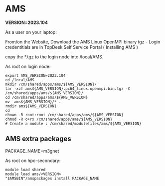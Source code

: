 # AMS

**VERSION=2023.104**

As a user on your laptop:

From/on the Website, Download the AMS Linux OpenMPI binary tgz - Login credentitials are in TopDesk Self Service Portal ( Installing AMS )

copy the *.tgz to the login node into /local/AMS.

As root on login node:

```shell
export AMS_VERSION=2023.104
cd /local/AMS
mkdir /cm/shared/apps/ams/${AMS_VERSION}/
tar -xzf ams${AMS_VERSION}.pc64_linux.openmpi.bin.tgz -C /cm/shared/apps/ams/${AMS_VERSION}/
cd /cm/shared/apps/ams/${AMS_VERSION}
mv  ams${AMS_VERSION}/* .
rmdir ams${AMS_VERSION}
cd
chown -R root:root /cm/shared/apps/ams/${AMS_VERSION}
chmod -R o+rx /cm/shared/apps/ams/${AMS_VERSION}
# Create a module : /cm/shared/modulefiles/ams/${AMS_VERSION}
```

## AMS extra packages

PACKAGE_NAME=m3gnet

As root on hpc-secondary:

```shell
module load shared
module load ams/<VERSION>
"$AMSBIN"/amspackages install PACKAGE_NAME
```
